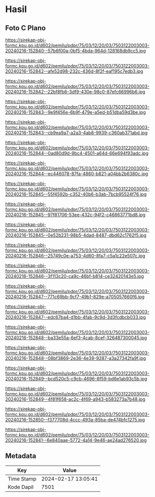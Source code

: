 # Hasil

## Foto C Plano

https://sirekap-obj-formc.kpu.go.id/d602/pemilu/pdpr/75/03/12/20/03/7503122003003-20240216-152840--57b6f00a-0bf5-4bda-964d-128168db9cc5.jpg

https://sirekap-obj-formc.kpu.go.id/d602/pemilu/pdpr/75/03/12/20/03/7503122003003-20240216-152842--afe52d98-232c-436d-8f2f-eaf195c7edb3.jpg

https://sirekap-obj-formc.kpu.go.id/d602/pemilu/pdpr/75/03/12/20/03/7503122003003-20240216-152842--22bf8fb6-3df9-430e-98c0-87efc66996b6.jpg

https://sirekap-obj-formc.kpu.go.id/d602/pemilu/pdpr/75/03/12/20/03/7503122003003-20240216-152843--9e9f456e-6b9f-479e-a5ed-b51dba59d3be.jpg

https://sirekap-obj-formc.kpu.go.id/d602/pemilu/pdpr/75/03/12/20/03/7503122003003-20240216-152843--cb9ea9a7-a2a3-4ab8-9939-c360ab371abd.jpg

https://sirekap-obj-formc.kpu.go.id/d602/pemilu/pdpr/75/03/12/20/03/7503122003003-20240216-152844--0ad80d9d-9bc4-4501-a64d-66e694f93adc.jpg

https://sirekap-obj-formc.kpu.go.id/d602/pemilu/pdpr/75/03/12/20/03/7503122003003-20240216-152844--ec446078-87fa-4860-b821-a04bb2b6380c.jpg

https://sirekap-obj-formc.kpu.go.id/d602/pemilu/pdpr/75/03/12/20/03/7503122003003-20240216-152845--55f4592b-c352-40b6-b3ab-7bcb95524f76.jpg

https://sirekap-obj-formc.kpu.go.id/d602/pemilu/pdpr/75/03/12/20/03/7503122003003-20240216-152845--97f81706-53ee-432c-94f2-c46863771bd8.jpg

https://sirekap-obj-formc.kpu.go.id/d602/pemilu/pdpr/75/03/12/20/03/7503122003003-20240216-152845--0e52b231-98b5-4dad-8487-dbd62c1762f5.jpg

https://sirekap-obj-formc.kpu.go.id/d602/pemilu/pdpr/75/03/12/20/03/7503122003003-20240216-152846--25749c0e-a753-4d60-8fa7-c5a1c22e507c.jpg

https://sirekap-obj-formc.kpu.go.id/d602/pemilu/pdpr/75/03/12/20/03/7503122003003-20240216-152846--3f113c20-ca9c-46bf-b814-ce32420143e5.jpg

https://sirekap-obj-formc.kpu.go.id/d602/pemilu/pdpr/75/03/12/20/03/7503122003003-20240216-152847--771c69bb-9cf7-49b1-829e-a705057660f6.jpg

https://sirekap-obj-formc.kpu.go.id/d602/pemilu/pdpr/75/03/12/20/03/7503122003003-20240216-152847--edc67ba4-d1bb-4fab-9c9d-3d3fcdbcb033.jpg

https://sirekap-obj-formc.kpu.go.id/d602/pemilu/pdpr/75/03/12/20/03/7503122003003-20240216-152848--ba33e55a-6ef3-4cab-8cef-326487300045.jpg

https://sirekap-obj-formc.kpu.go.id/d602/pemilu/pdpr/75/03/12/20/03/7503122003003-20240216-152848--08bf3869-2e36-4e39-9287-a3a27342fa9f.jpg

https://sirekap-obj-formc.kpu.go.id/d602/pemilu/pdpr/75/03/12/20/03/7503122003003-20240216-152849--bcd520c5-c9cb-4696-8f59-bd6e1ab93c5b.jpg

https://sirekap-obj-formc.kpu.go.id/d602/pemilu/pdpr/75/03/12/20/03/7503122003003-20240216-152849--4f81f658-ac2c-4f69-a943-b583273a7b48.jpg

https://sirekap-obj-formc.kpu.go.id/d602/pemilu/pdpr/75/03/12/20/03/7503122003003-20240216-152850--f377708d-4ccc-493a-85ba-de474bfc1275.jpg

https://sirekap-obj-formc.kpu.go.id/d602/pemilu/pdpr/75/03/12/20/03/7503122003003-20240216-152841--6e840aae-5772-4a14-9e46-ae24ad276520.jpg


## Metadata

| Key        | Value               |
| ---------- | ------------------- |
| Time Stamp | 2024-02-17 13:05:41 |
| Kode Dapil | 7501                |



